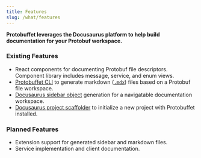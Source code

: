 ```yaml
---
title: Features
slug: /what/features
---
```


**Protobuffet leverages the Docusaurus platform to help build documentation for your Protobuf workspace.**

### Existing Features
- React components for documenting Protobuf file descriptors. Component library includes message, service, and enum views.
- [Protobuffet CLI](https://github.com/protobuffet/docusaurus-protobuffet/tree/master/packages/docusaurus-protobuffet#cli-commands) to generate markdown ([`.mdx`](https://mdxjs.com/)) files based on a Protobuf file workspace.
- [Docusaurus sidebar object](https://docusaurus.io/docs/sidebar) generation for a navigatable documentation workspace.
- [Docusaurus project scaffolder](https://github.com/protobuffet/docusaurus-protobuffet/tree/master/packages/docusaurus-protobuffet-init#usage) to initialize a new project with Protobuffet installed.

### Planned Features
- Extension support for generated sidebar and markdown files.
- Service implementation and client documentation.
